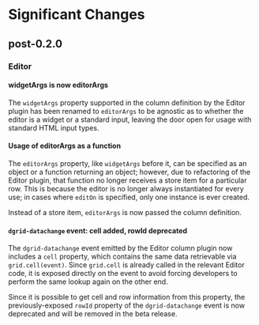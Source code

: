 # Significant Changes

## post-0.2.0

### Editor

#### widgetArgs is now editorArgs

The `widgetArgs` property supported in the column definition by the Editor
plugin has been renamed to `editorArgs` to be agnostic as to whether the
editor is a widget or a standard input, leaving the door open for usage with
standard HTML input types.

#### Usage of editorArgs as a function

The `editorArgs` property, like `widgetArgs` before it, can be specified
as an object or a function returning an object; however, due to refactoring
of the Editor plugin, that function no longer receives a store item for a
particular row.  This is because the editor is no longer always instantiated
for every use; in cases where `editOn` is specified, only one instance is
ever created.

Instead of a store item, `editorArgs` is now passed the column definition.

#### `dgrid-datachange` event: cell added, rowId deprecated

The `dgrid-datachange` event emitted by the Editor column plugin now includes
a `cell` property, which contains the same data retrievable via
`grid.cell(event)`.  Since `grid.cell` is already called in the relevant
Editor code, it is exposed directly on the event to avoid forcing developers
to perform the same lookup again on the other end.

Since it is possible to get cell and row information from this property,
the previously-exposed `rowId` property of the `dgrid-datachange` event is
now deprecated and will be removed in the beta release.
